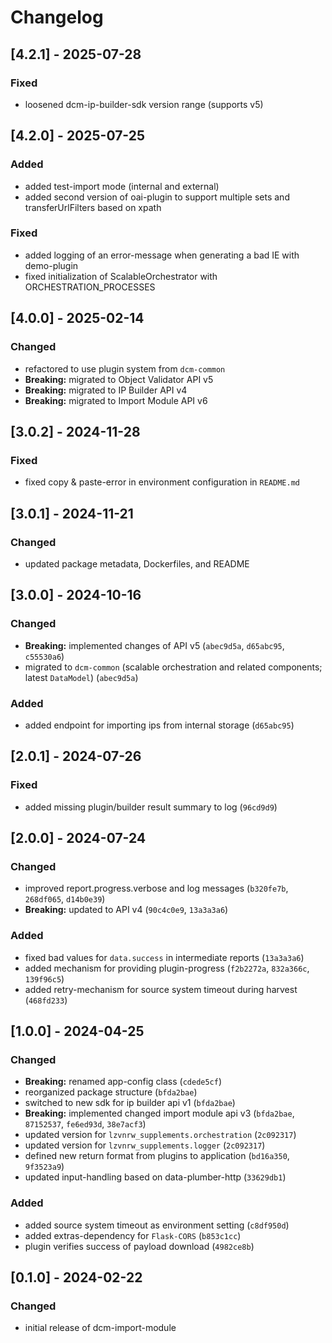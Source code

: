 # Changelog

## [4.2.1] - 2025-07-28

### Fixed

- loosened dcm-ip-builder-sdk version range (supports v5)

## [4.2.0] - 2025-07-25

### Added

- added test-import mode (internal and external)
- added second version of oai-plugin to support multiple sets and transferUrlFilters based on xpath

### Fixed

- added logging of an error-message when generating a bad IE with demo-plugin
- fixed initialization of ScalableOrchestrator with ORCHESTRATION_PROCESSES

## [4.0.0] - 2025-02-14

### Changed

- refactored to use plugin system from `dcm-common`
- **Breaking:** migrated to Object Validator API v5
- **Breaking:** migrated to IP Builder API v4
- **Breaking:** migrated to Import Module API v6

## [3.0.2] - 2024-11-28

### Fixed

- fixed copy & paste-error in environment configuration in `README.md`

## [3.0.1] - 2024-11-21

### Changed

- updated package metadata, Dockerfiles, and README

## [3.0.0] - 2024-10-16

### Changed

- **Breaking:** implemented changes of API v5 (`abec9d5a`, `d65abc95`, `c55530a6`)
- migrated to `dcm-common` (scalable orchestration and related components; latest `DataModel`) (`abec9d5a`)

### Added

- added endpoint for importing ips from internal storage (`d65abc95`)

## [2.0.1] - 2024-07-26

### Fixed

- added missing plugin/builder result summary to log (`96cd9d9`)

## [2.0.0] - 2024-07-24

### Changed

- improved report.progress.verbose and log messages (`b320fe7b`, `268df065`, `d14b0e39`)
- **Breaking:** updated to API v4 (`90c4c0e9`, `13a3a3a6`)

### Added

- fixed bad values for `data.success` in intermediate reports (`13a3a3a6`)
- added mechanism for providing plugin-progress (`f2b2272a`, `832a366c`, `139f96c5`)
- added retry-mechanism for source system timeout during harvest (`468fd233`)

## [1.0.0] - 2024-04-25

### Changed

- **Breaking:** renamed app-config class (`cdede5cf`)
- reorganized package structure (`bfda2bae`)
- switched to new sdk for ip builder api v1 (`bfda2bae`)
- **Breaking:** implemented changed import module api v3 (`bfda2bae`, `87152537`, `fe6ed93d`, `38e7acf3`)
- updated version for `lzvnrw_supplements.orchestration` (`2c092317`)
- updated version for `lzvnrw_supplements.logger` (`2c092317`)
- defined new return format from plugins to application (`bd16a350`, `9f3523a9`)
- updated input-handling based on data-plumber-http (`33629db1`)

### Added

- added source system timeout as environment setting (`c8df950d`)
- added extras-dependency for `Flask-CORS` (`b853c1cc`)
- plugin verifies success of payload download (`4982ce8b`)

## [0.1.0] - 2024-02-22

### Changed

- initial release of dcm-import-module
